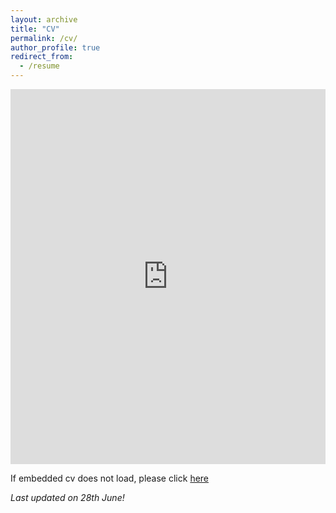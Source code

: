```yaml
---
layout: archive
title: "CV"
permalink: /cv/
author_profile: true
redirect_from:
  - /resume
---
```





<iframe width='100%' height='600px' frameborder='0' scrolling='yes' class='embed-responsive-item' src='https://drive.google.com/file/d/1fI1IJBeQgKoasgluF17P9Ys2zU6eC2WX/preview' allowfullscreen></iframe>


If embedded cv does not load, please click [here](https://abhi-glitchhg.github.io/files/cv.pdf)

*Last updated on 28th June!*
